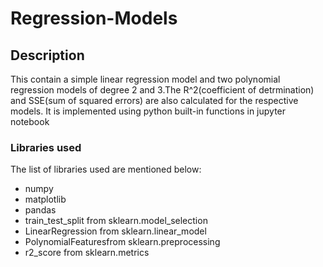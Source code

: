 # Regression-Models
## Description
This contain a simple linear regression model and two polynomial regression models of degree 2 and 3.The R^2(coefficient of detrmination) and SSE(sum of squared errors) are also calculated for the respective models. It is implemented using python built-in functions in jupyter notebook

### Libraries used
The list of libraries used are mentioned below:
- numpy
- matplotlib
- pandas
- train_test_split from sklearn.model_selection
- LinearRegression from sklearn.linear_model
- PolynomialFeaturesfrom sklearn.preprocessing
- r2_score from sklearn.metrics

